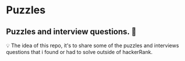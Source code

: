 # Puzzles
## Puzzles and interview questions. 🤯

💡 The idea of this repo, it's to share some of the puzzles and interviews questions that i found or had to solve outside of 
hackerRank.
